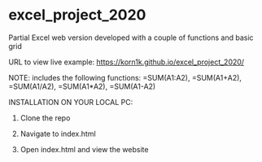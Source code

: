 # excel_project_2020
Partial Excel web version developed with a couple of functions and basic grid

URL to view live example: https://korn1k.github.io/excel_project_2020/

NOTE: includes the following functions: =SUM(A1:A2), =SUM(A1+A2), =SUM(A1/A2), =SUM(A1*A2), =SUM(A1-A2)

INSTALLATION ON YOUR LOCAL PC:

1. Clone the repo

2. Navigate to index.html

3. Open index.html and view the website
